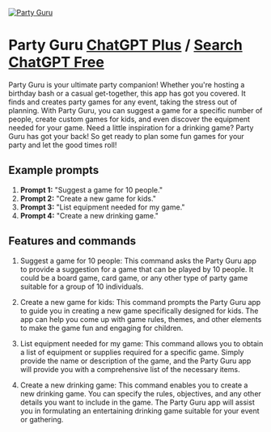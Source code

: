 
[![Party Guru](https://files.oaiusercontent.com/file-qKmyHOfWSZUaKluSs3mhTHk5?se=2123-10-16T18%3A33%3A54Z&sp=r&sv=2021-08-06&sr=b&rscc=max-age%3D31536000%2C%20immutable&rscd=attachment%3B%20filename%3D4e61e2a8-6249-4583-a5dc-10e3f8bf8d78.png&sig=BgcCkDoZVWCEkgB/TyqKd5wUfrj5XO13fcAwli1lpUo%3D)](https://chat.openai.com/g/g-k2CHKTESn-party-guru)

# Party Guru [ChatGPT Plus](https://chat.openai.com/g/g-k2CHKTESn-party-guru) / [Search ChatGPT Free](https://gptcall.net/index.html#/?search=Party%20Guru)

Party Guru is your ultimate party companion! Whether you're hosting a birthday bash or a casual get-together, this app has got you covered. It finds and creates party games for any event, taking the stress out of planning. With Party Guru, you can suggest a game for a specific number of people, create custom games for kids, and even discover the equipment needed for your game. Need a little inspiration for a drinking game? Party Guru has got your back! So get ready to plan some fun games for your party and let the good times roll!

## Example prompts

1. **Prompt 1:** "Suggest a game for 10 people."
2. **Prompt 2:** "Create a new game for kids."
3. **Prompt 3:** "List equipment needed for my game."
4. **Prompt 4:** "Create a new drinking game."

## Features and commands

1. Suggest a game for 10 people: This command asks the Party Guru app to provide a suggestion for a game that can be played by 10 people. It could be a board game, card game, or any other type of party game suitable for a group of 10 individuals.

2. Create a new game for kids: This command prompts the Party Guru app to guide you in creating a new game specifically designed for kids. The app can help you come up with game rules, themes, and other elements to make the game fun and engaging for children.

3. List equipment needed for my game: This command allows you to obtain a list of equipment or supplies required for a specific game. Simply provide the name or description of the game, and the Party Guru app will provide you with a comprehensive list of the necessary items.

4. Create a new drinking game: This command enables you to create a new drinking game. You can specify the rules, objectives, and any other details you want to include in the game. The Party Guru app will assist you in formulating an entertaining drinking game suitable for your event or gathering.


